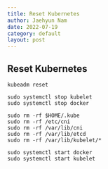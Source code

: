 ```yaml
---
title: Reset Kubernetes
author: Jaehyun Nam
date: 2022-07-19
category: default
layout: post
---
```


## Reset Kubernetes

```
kubeadm reset
```

```
sudo systemctl stop kubelet
sudo systemctl stop docker
```

```
sudo rm -rf $HOME/.kube
sudo rm -rf /etc/cni
sudo rm -rf /var/lib/cni
sudo rm -rf /var/lib/etcd
sudo rm -rf /var/lib/kubelet/*
```

```
sudo systemctl start docker
sudo systemctl start kubelet
```


